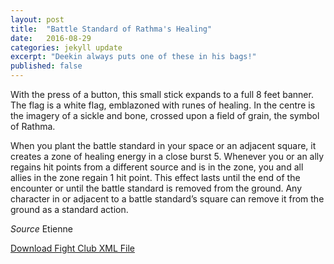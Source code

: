 ```yaml
---
layout: post
title:  "Battle Standard of Rathma's Healing"
date:   2016-08-29
categories: jekyll update
excerpt: "Deekin always puts one of these in his bags!"
published: false
---
```


With the press of a button, this small stick expands to a full 8 feet banner. The flag is a white flag, emblazoned with runes of healing. In the centre is the imagery of a sickle and bone, crossed upon a field of grain, the symbol of Rathma.

When you plant the battle standard in your space or an adjacent square, it creates a zone of healing energy in a close burst 5. Whenever you or an ally regains hit points from a different source and is in the zone, you and all allies in the zone regain 1 hit point. This effect lasts until the end of the encounter or until the battle standard is removed from the ground. Any character in or adjacent to a battle standard’s square can remove it from the ground as a standard action.

_Source_ Etienne

<a href="{{site.url}}/for-the-players/items/battle-standard-of-rathmas-healing.xml">Download Fight Club XML File</a>
